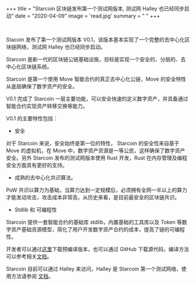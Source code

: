 +++
title = "Starcoin 区块链发布第一个测试网版本, 测试网 Halley 也已经同步启动"
date = "2020-04-09"
image = 'read.jpg'
summary = " "
+++

<br/>


Stacoin 发布了第一个测试网版本 V0.1，该版本基本实现了一个完整的去中心化区块链网络，测试网 Halley 也已经同步启动。

Starcoin 是新一代的区块链公链基础设施，目标是实现一个安全的、分层的、去中心化区块链系统。

Starcoin 是第一个使用 Move 智能合约的真正去中心化公链，Move 的安全特性从底层确保了数字资产的安全。

V0.1 完成了 Starcoin 一层主要功能，可以安全快速的定义数字资产，并具备通过智能合约实现资产转移交换等能力。

V0.1 的主要特性包括：

- 安全

对于 Starcoin 来说，安全始终是第一位的特性， Starcoin 的安全性来自基于 Move 的虚拟机，在 Move 中，数字资产资源是一等公民，这样确保了数字资产安全。另外 Starcoin 发布的测试网版本使用 Rust 开发，Rust 在内存管理及编程安全方面具有更好的支持。

- 成熟的去中心化共识算法。

PoW 共识以算力为基础，当算力达到一定规模后，必须拥有全网一半以上的算力才能发动攻击，攻击成本非常高，从历史来看，是目前最安全的区块链共识。

- Stdlib 和 可编程性

Starcoin 提供一套智能合约的基础库 stdlib，内置基础的工具库以及 Token 等数字资产基础资源模型，简化了用户开发数字资产合约的成本，提高了链的可编程性。

开发者可以通过[这里](https://github.com/starcoinorg/starcoin/releases/tag/v0.1.0-alpha)下载预编译版本，也可以通过 GitHub 下载源代码，编译方法可以参考相关[文档](http://developer.starcoin.org/en/build/)。

Starcoin 目前可以通过 Halley 来访问，Halley 是 Starcoin 第一个测试网络，使用方法请参阅 [文档](http://developer.starcoin.org/en/runnetwork/)。  
